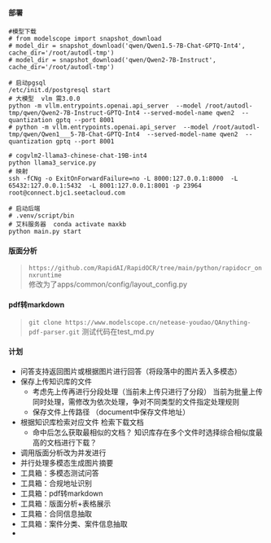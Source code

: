 #### 部署
```shell
#模型下载
# from modelscope import snapshot_download
# model_dir = snapshot_download('qwen/Qwen1.5-7B-Chat-GPTQ-Int4', cache_dir='/root/autodl-tmp')
# model_dir = snapshot_download('qwen/Qwen2-7B-Instruct', cache_dir='/root/autodl-tmp')

# 启动pgsql
/etc/init.d/postgresql start
# 大模型  vlm 需3.0.0
python -m vllm.entrypoints.openai.api_server  --model /root/autodl-tmp/qwen/Qwen2-7B-Instruct-GPTQ-Int4 --served-model-name qwen2  --quantization gptq --port 8001
# python -m vllm.entrypoints.openai.api_server  --model /root/autodl-tmp/qwen/Qwen1___5-7B-Chat-GPTQ-Int4  --served-model-name qwen2  --quantization gptq --port 8001

# cogvlm2-llama3-chinese-chat-19B-int4
python llama3_service.py
# 映射
ssh -fCNg -o ExitOnForwardFailure=no -L 8000:127.0.0.1:8000  -L 65432:127.0.0.1:5432  -L 8001:127.0.0.1:8001 -p 23964 root@connect.bjc1.seetacloud.com

# 启动后端
# .venv/script/bin
# 艾科服务器  conda activate maxkb
python main.py start
```

#### 版面分析
> `https://github.com/RapidAI/RapidOCR/tree/main/python/rapidocr_onnxruntime`  
修改为了apps/common/config/layout_config.py

#### pdf转markdown
> `git clone https://www.modelscope.cn/netease-youdao/QAnything-pdf-parser.git`
> 测试代码在test_md.py

#### 计划
- 问答支持返回图片或根据图片进行回答（将段落中的图片丢入多模态）
- 保存上传知识库的文件
  - 考虑先上传再进行分段处理（当前未上传只进行了分段） 当前为批量上传同时处理，需修改为依次处理，争对不同类型的文件指定处理规则
  - 保存文件上传路径 （document中保存文件地址）
- 根据知识库检索对应文件 检索下载文档
  - 命中后怎么获取最相似的文档？ 知识库存在多个文件时选择综合相似度最高的文档进行下载？
- 调用版面分析改为并发进行
- 并行处理多模态生成图片摘要
- 工具箱：多模态测试问答
- 工具箱：合规地址识别
- 工具箱：pdf转markdown
- 工具箱：版面分析+表格展示
- 工具箱：合同信息抽取
- 工具箱：案件分类、案件信息抽取
- 
